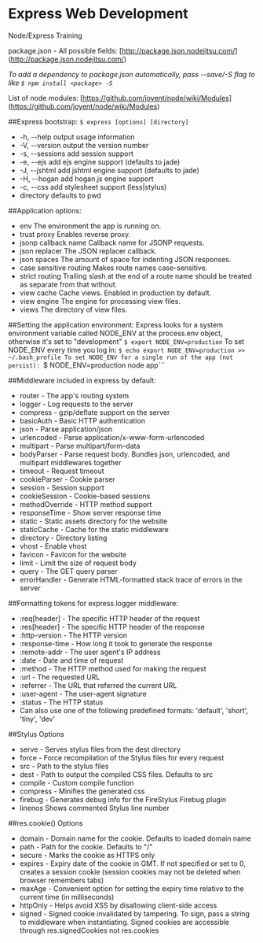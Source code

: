 Express Web Development
=======================

Node/Express Training

package.json - All possible fields: [http://package.json.nodejitsu.com/] (http://package.json.nodejitsu.com/)

*To add a dependency to package.json automatically, pass --save/-S flag to like ```$ npm install <package> -S```*

List of node modules: [https://github.com/joyent/node/wiki/Modules] (https://github.com/joyent/node/wiki/Modules)

##Express bootstrap: ```$ express [options] [directory]```
* -h, --help output usage information
* -V, --version output the version number
* -s, --sessions add session support
* -e, --ejs add ejs engine support (defaults to jade)
* -J, --jshtml add jshtml engine support (defaults to jade)
* -H, --hogan add hogan.js engine support
* -c, --css <engine> add stylesheet <engine> support (less|stylus)
* directory defaults to pwd

##Application options:
* env The environment the app is running on.
* trust proxy Enables reverse proxy.
* jsonp callback name Callback name for JSONP requests.
* json replacer The JSON replacer callback.
* json spaces The amount of space for indenting JSON responses.
* case sensitive routing Makes route names case-sensitive.
* strict routing Trailing slash at the end of a route name should be treated as separate from that without.
* view cache Cache views. Enabled in production by default.
* view engine The engine for processing view files.
* views The directory of view files.

##Setting the application environment:
Express looks for a system environment variable called NODE_ENV at the process.env object, otherwise it's set to "development"
```$ export NODE_ENV=production```
To set NODE_ENV every time you log in: ```$ echo export NODE_ENV=production >> ~/.bash_profile
To set NODE_ENV for a single run of the app (not persist): ```$ NODE_ENV=production node app```

##Middleware included in express by default:
* router - The app's routing system
* logger - Log requests to the server
* compress - gzip/deflate support on the server
* basicAuth - Basic HTTP authentication
* json - Parse application/json
* urlencoded - Parse application/x-www-form-urlencoded
* multipart - Parse multipart/form-data
* bodyParser - Parse request body. Bundles json, urlencoded, and multipart middlewares together
* timeout - Request timeout
* cookieParser - Cookie parser
* session - Session support
* cookieSession - Cookie-based sessions
* methodOverride - HTTP method support
* responseTime - Show server response time
* static - Static assets directory for the website
* staticCache - Cache for the static middleware
* directory - Directory listing
* vhost - Enable vhost
* favicon - Favicon for the website
* limit - Limit the size of request body
* query - The GET query parser
* errorHandler - Generate HTML-formatted stack trace of errors in the server

##Formatting tokens for express.logger middleware:
* :req[header] - The specific HTTP header of the request
* :res[header] - The specific HTTP header of the response
* :http-version - The HTTP version
* :response-time - How long it took to generate the response
* :remote-addr - The user agent's IP address
* :date - Date and time of request
* :method - The HTTP method used for making the request
* :url - The requested URL
* :referrer - The URL that referred the current URL
* :user-agent - The user-agent signature
* :status - The HTTP status
* Can also use one of the following predefined formats: 'default', 'short', 'tiny', 'dev'

##Stylus Options
* serve - Serves stylus files from the dest directory
* force - Force recompilation of the Stylus files for every request
* src - Path to the stylus files
* dest - Path to output the compiled CSS files. Defaults to src
* compile - Custom compile function
* compress - Minifies the generated css
* firebug - Generates debug info for the FireStylus Firebug plugin
* linenos Shows commented Stylus line number

##res.cookie() Options
* domain - Domain name for the cookie. Defaults to loaded domain name
* path - Path for the cookie. Defaults to "/"
* secure - Marks the cookie as HTTPS only
* expires - Expiry date of the cookie in GMT. If not specified or set to 0, creates a session cookie (session cookies may not be deleted when browser remembers tabs)
* maxAge - Convenient option for setting the expiry time relative to the current time (in milliseconds)
* httpOnly - Helps avoid XSS by disallowing client-side access
* signed - Signed cookie invalidated by tampering. To sign, pass a string to middleware when instantiating. Signed cookies are accessible through res.signedCookies not res.cookies




